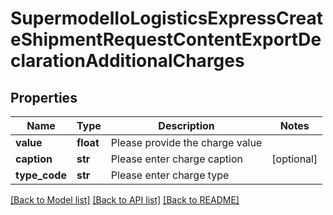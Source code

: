 # SupermodelIoLogisticsExpressCreateShipmentRequestContentExportDeclarationAdditionalCharges

## Properties
Name | Type | Description | Notes
------------ | ------------- | ------------- | -------------
**value** | **float** | Please provide the charge value | 
**caption** | **str** | Please enter charge caption | [optional] 
**type_code** | **str** | Please enter charge type | 

[[Back to Model list]](../README.md#documentation-for-models) [[Back to API list]](../README.md#documentation-for-api-endpoints) [[Back to README]](../README.md)

